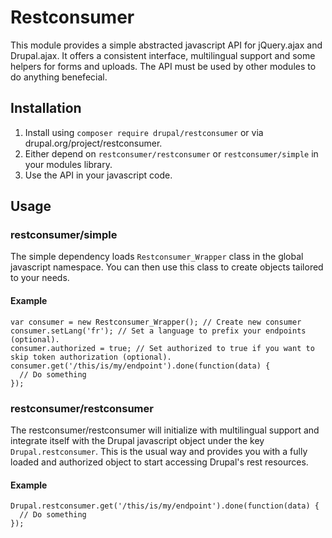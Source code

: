 # Restconsumer

This module provides a simple abstracted javascript API for jQuery.ajax and Drupal.ajax.
It offers a consistent interface, multilingual support and some helpers for forms and uploads.
The API must be used by other modules to do anything benefecial.

## Installation
1. Install using `composer require drupal/restconsumer` or via drupal.org/project/restconsumer.
2. Either depend on `restconsumer/restconsumer` or `restconsumer/simple` in your modules library.
3. Use the API in your javascript code.

## Usage
### restconsumer/simple
The simple dependency loads `Restconsumer_Wrapper` class in the global javascript namespace.
You can then use this class to create objects tailored to your needs.

#### Example
    var consumer = new Restconsumer_Wrapper(); // Create new consumer
    consumer.setLang('fr'); // Set a language to prefix your endpoints (optional).
    consumer.authorized = true; // Set authorized to true if you want to skip token authorization (optional).
    consumer.get('/this/is/my/endpoint').done(function(data) {
      // Do something
    });

### restconsumer/restconsumer
The restconsumer/restconsumer will initialize with multilingual support and integrate itself with the Drupal javascript object under the key `Drupal.restconsumer`.
This is the usual way and provides you with a fully loaded and authorized object to start accessing Drupal's rest resources.

#### Example
    Drupal.restconsumer.get('/this/is/my/endpoint').done(function(data) {
      // Do something
    });
